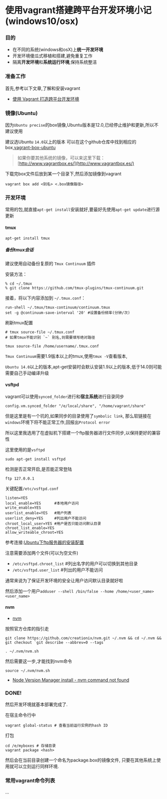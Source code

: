 # 使用vagrant搭建跨平台开发环境小记 (windows10/osx) 

### 目的

- 在不同的系统(windows和osX)上**统一开发环境**
- 开发环境傻瓜式移植和搭建,避免重复工作
- 隔离**开发环境**和**系统运行环境**,保持系统整洁

### 准备工作
首先,参考以下文章,了解和安装vagrant

- [使用 Vagrant 打造跨平台开发环境](https://segmentfault.com/a/1190000000264347)

### 镜像(Ubuntu)

因为`Ubuntu precise`的box镜像,Ubuntu版本是12.0,已经停止维护和更新,所以不建议使用

建议选Ubuntu `14.0`以上的版本
可以在这个github仓库中找到相应的box,[vagrant-box-ubuntu](https://github.com/kraksoft/vagrant-box-ubuntu/)

>如果你要其他系统的镜像，可以来这里下载：[http://www.vagrantbox.es/](http://www.vagrantbox.es/)

下载完box文件后放到某一个目录下,然后添加镜像到vagrant

```
vagrant box add <别名> <.box镜像路径>
```

### 开发环境

常用的包,就直接`apt-get install`安装就好,要最好先使用`apt-get update`进行源更新

#### tmux
```
apt-get install tmux
```
##### 备份tmux会话

建议使用自动备份复原的 `Tmux Continuum` 插件

安装方法：
```
% cd ~/.tmux
% git clone https://github.com/tmux-plugins/tmux-continuum.git
```

接着，将以下内容添加到 `~/.tmux.conf`：

```
run-shell ~/.tmux/tmux-continuum/continuum.tmux 
set -g @continuum-save-interval '20' #设置备份频率(分钟/次)
```

刷新tmux配置
```
# tmux source-file ~/.tmux.conf
# 如果tmux不能识别 `~` 别名,则需要填写绝对路径

tmux source-file /home/username/.tmux.conf
```

`Tmux Continuum`需要1.9版本以上的tmux,使用`tmux -V`查看版本,

`Ubuntu 14.0`以上的版本,apt-get安装时会默认安装1.9以上的版本,低于14.0则可能需要自己手动编译升级

#### vsftpd

vagrant可以使用`synced_folder`进行和**宿主系统**进行目录同步
```
config.vm.synced_folder "/e/local/share", "/home/vagrant/share"
```
但是这里是有一个坑的,如果同步的目录使用了`symbolic link`,
那么软链接在`windows`环境下将不能正常工作,回报出`Protocol error`

所以这里我选用了在虚拟机下搭建一个ftp服务器进行文件同步,以保持更好的兼容性

这里使用的是`vsftpd`
```
sudo apt-get install vsftpd 
```

检测是否正常开启,是否能正常登陆
```
ftp 127.0.0.1
```

关键配置`/etc/vsftpd.conf`
```
listen=YES 
local_enable=YES      #本地用户访问
write_enable=YES  
userlist_enable=YES   #用户列表
userlist_deny=YES     #列出用户不能访问
chroot_local_user=YES #用户是否只能访问默认目录
chroot_list_enable=YES
allow_writeable_chroot=YES
```
参考连接:[Ubuntu下ftp服务器的安装配置](http://blog.csdn.net/delphityro/article/details/22791569)

注意需要添加两个文件(可以为空文件)
- `/etc/vsftpd.chroot_list` #列出名字的用户可以切换到其他目录
- `/etc/vsftpd.user_list` #列出的用户不能访问

通常来说为了保证开发环境的安全让用户访问默认目录就好啦

然后添加一个用户`adduser --shell /bin/false --home /home/<user_name> <user_name>`

#### nvm

- [nvm](https://github.com/creationix/nvm)

按照官方仓库的指引走
```
git clone https://github.com/creationix/nvm.git ~/.nvm && cd ~/.nvm && git checkout `git describe --abbrev=0 --tags`
```

```
. ~/.nvm/nvm.sh
```

然后需要这一步,才能找到nvm命令
```
source ~/.nvm/nvm.sh
```

- [Node Version Manager install - nvm command not found](http://stackoverflow.com/questions/16904658/node-version-manager-install-nvm-command-not-found)

### DONE!

然后开发环境就基本部署完成了.

在宿主命令行中
```
vagrant global-status # 查看当前运行实例的hash ID
```

打包
```
cd /e/myboxes # 存储目录
vagrant package <hash> 
```

然后会在当前目录创建一个命名为package.box的镜像文件,
只要在其他系统上使用就可以立刻运行同样环境.

### 常用vagrant命令列表

...
